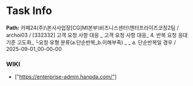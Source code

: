 # Task Info

**Path:** 카페24(주)\본사사업장\[CG]MI본부\비즈니스센터\엔터프라이즈코칭2팀 / archoi03 / [332332] 고객 요청 사항 대응 _ 고객 요청 사항 대응_ 4. 반복 요청 응대 기준 고도화_ └요청 유형 분류(a.단순반복_b.이해부족) _ _ a. 단순반복일 경우 / 2025-09-01_00-00-00

### WIKI
- ["https://enterprise-admin.hanpda.com/"]

